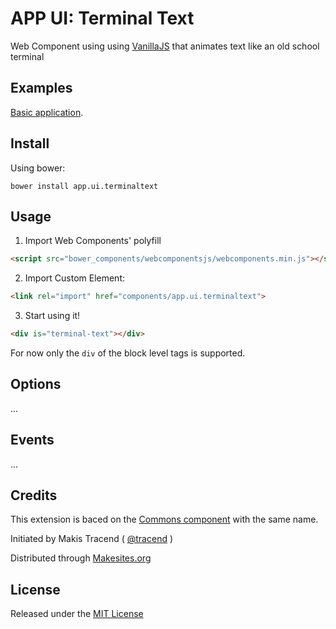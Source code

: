 # APP UI: Terminal Text

Web Component using using [VanillaJS](http://vanilla-js.com/) that animates text like an old school terminal


## Examples

[Basic application](http://rawgit.com/app-ui/terminal-text/master/examples/basic.html).


## Install

Using bower:
```
bower install app.ui.terminaltext
```


## Usage

1. Import Web Components' polyfill

```html
<script src="bower_components/webcomponentsjs/webcomponents.min.js"></script>
```

2. Import Custom Element:

```html
<link rel="import" href="components/app.ui.terminaltext">
```

3. Start using it!

```html
<div is="terminal-text"></div>
```

For now only the ```div``` of the block level tags is supported.


## Options

...


## Events

...


## Credits

This extension is baced on the [Commons component](http://github.com/commons/components) with the same name.

Initiated by Makis Tracend ( [@tracend](http://github.com/tracend) )

Distributed through [Makesites.org](http://makesites.org)


## License

Released under the [MIT License](http://makesites.org/licenses/MIT)
